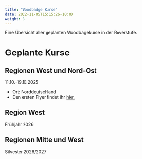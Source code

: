 ```yaml
---
title: "Woodbadge Kurse"
date: 2022-11-05T15:15:26+10:00
weight: 3
---
```


Eine Übersicht aller geplanten Woodbagekurse in der Roverstufe.

# Geplante Kurse

## Regionen West und Nord-Ost
11.10.-19.10.2025
* Ort: Norddeutschland
* Den ersten Flyer findet ihr [hier.](/Downloads/WBK2025_save_the_date.jpg)

## Region West
Frühjahr 2026

## Regionen Mitte und West
Silvester 2026/2027
